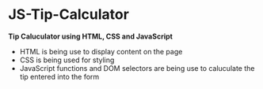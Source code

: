 # JS-Tip-Calculator
**Tip Caluculator using HTML, CSS and JavaScript**
- HTML is being use to display content on the page
- CSS is being used for styling
- JavaScript functions and DOM selectors are being use to caluculate the tip entered into the form
